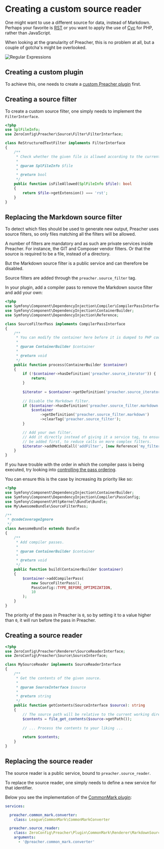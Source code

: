 # Creating a custom source reader

One might want to use a different source for data, instead of Markdown.
Perhaps your favorite is [RST](http://docutils.sourceforge.net/rst.html) or you
want to apply the use of [Cyc](http://www.crockford.com/javascript/encyclopedia/)
for PHP, rather than JavaScript.

When looking at the granularity of Preacher, this is no problem at all, but a
couple of gotcha's might be overlooked.

![Regular Expressions](https://imgs.xkcd.com/comics/regular_expressions.png)

## Creating a custom plugin

To achieve this, one needs to create a
[custom Preacher plugin](custom-plugins.html) first.

## Creating a source filter

To create a custom source filter, one simply needs to implement the `FilterInterface`.

```php
<?php
use SplFileInfo;
use ZeroConfig\Preacher\Source\Filter\FilterInterface;

class ReStructuredTextFilter implements FilterInterface
{
    /**
     * Check whether the given file is allowed according to the current filter.
     *
     * @param SplFileInfo $file
     *
     * @return bool
     */
    public function isFileAllowed(SplFileInfo $file): bool
    {
        return $file->getExtension() === 'rst';
    }
}
```

## Replacing the Markdown source filter

To detect which files should be used to generate new output, Preacher uses source
filters, so only files matching all the filters will be allowed.

A number of filters are mandatory and as such are private services inside Preacher.
For instance, the GIT and Composer vendor filters. Or that the source is required
to be a file, instead of a directory.

But the Markdown source filter is a public service and can therefore be disabled.

Source filters are added through the `preacher.source_filter` tag.

In your plugin, add a compiler pass to remove the Markdown source filter and add
your own:

```php
<?php
use Symfony\Component\DependencyInjection\Compiler\CompilerPassInterface;
use Symfony\Component\DependencyInjection\ContainerBuilder;
use Symfony\Component\DependencyInjection\Reference;

class SourceFilterPass implements CompilerPassInterface
{
    /**
     * You can modify the container here before it is dumped to PHP code.
     *
     * @param ContainerBuilder $container
     *
     * @return void
     */
    public function process(ContainerBuilder $container)
    {
        if (!$container->hasDefinition('preacher.source_iterator')) {
            return;
        }
        
        $iterator = $container->getDefinition('preacher.source_iterator');
    
        // Disable the Markdown filter.
        if ($container->hasDefinition('preacher.source_filter.markdown')) {
            $container
                ->getDefinition('preacher.source_filter.markdown')
                ->clearTag('preacher.source_filter');
        }

        // Add your own filter.
        // Add it directly instead of giving it a service tag, to ensure it will
        // be added first, to reduce calls on more complex filters.
        $iterator->addMethodCall('addFilter', [new Reference('my_filter')]);
    }
}
```

If you have trouble with the order in which the compiler pass is being executed,
try looking into
[controlling the pass ordering](http://symfony.com/doc/current/components/dependency_injection/compilation.html#controlling-the-pass-ordering).

You can ensure this is the case by increasing its priority like so:

```php
<?php
use Symfony\Component\DependencyInjection\ContainerBuilder;
use Symfony\Component\DependencyInjection\Compiler\PassConfig;
use Symfony\Component\HttpKernel\Bundle\Bundle;
use My\AwesomeBundle\SourceFilterPass;

/**
 * @codeCoverageIgnore
 */
class AwesomeBundle extends Bundle
{
    /**
     * Add compiler passes.
     *
     * @param ContainerBuilder $container
     *
     * @return void
     */
    public function build(ContainerBuilder $container)
    {
        $container->addCompilerPass(
            new SourceFilterPass(),
            PassConfig::TYPE_BEFORE_OPTIMIZATION,
            10
        );
    }
}
```

The priority of the pass in Preacher is `0`, so by setting it to a value higher
than `0`, it will run before the pass in Preacher.

## Creating a source reader

```php
<?php
use ZeroConfig\Preacher\Renderer\SourceReaderInterface;
use ZeroConfig\Preacher\Source\SourceInterface;

class MySourceReader implements SourceReaderInterface
{
    /**
     * Get the contents of the given source.
     *
     * @param SourceInterface $source
     *
     * @return string
     */
    public function getContents(SourceInterface $source): string
    {
        // The source path will be relative to the current working directory.
        $contents = file_get_contents($source->getPath());
        
        // ... Process the contents to your liking ...
        
        return $contents;
    }
}
```

## Replacing the source reader

The source reader is a public service, bound to `preacher.source_reader`.

To replace the source reader, one simply needs to define a new service for that
identifier.

Below you see the implementation of the
[CommonMark plugin](https://github.com/ZeroConfig/Preacher-Plugin-CommonMark):

```yaml
services:

  preacher.common_mark.converter:
    class: League\CommonMark\CommonMarkConverter

  preacher.source_reader:
    class: ZeroConfig\Preacher\Plugin\CommonMark\Renderer\MarkdownSourceReader
    arguments:
      - '@preacher.common_mark.converter'
```
